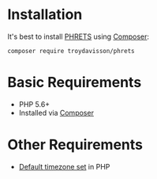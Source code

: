 # Installation

It's best to install [PHRETS](https://packagist.org/packages/troydavisson/PHRETS) using [Composer](http://getcomposer.org):

    composer require troydavisson/phrets



# Basic Requirements

* PHP 5.6+
* Installed via [Composer](http://getcomposer.org)


# Other Requirements

* [Default timezone set](http://php.net/date_default_timezone_set) in PHP
